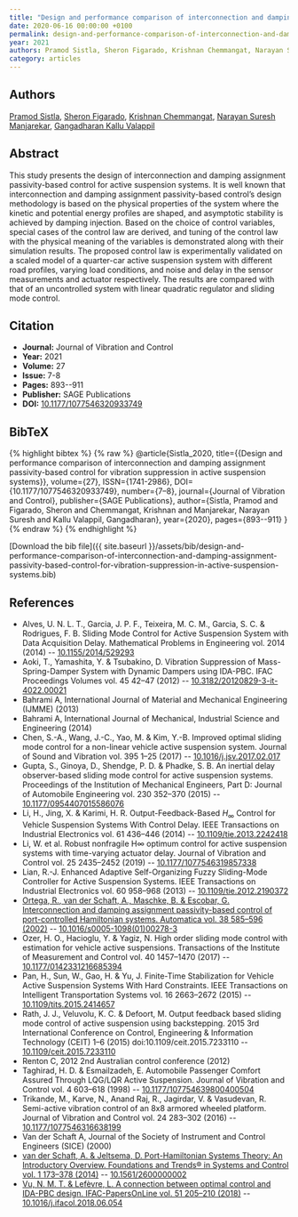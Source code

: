 ```yaml
---
title: "Design and performance comparison of interconnection and damping assignment passivity-based control for vibration suppression in active suspension systems"
date: 2020-06-16 00:00:00 +0100
permalink: design-and-performance-comparison-of-interconnection-and-damping-assignment-passivity-based-control-for-vibration-suppression-in-active-suspension-systems
year: 2021
authors: Pramod Sistla, Sheron Figarado, Krishnan Chemmangat, Narayan Suresh Manjarekar, Gangadharan Kallu Valappil
category: articles
---
```

 
## Authors
[Pramod Sistla](authors/pramod-sistla), [Sheron Figarado](authors/sheron-figarado), [Krishnan Chemmangat](authors/krishnan-chemmangat), [Narayan Suresh Manjarekar](authors/narayan-suresh-manjarekar), [Gangadharan Kallu Valappil](authors/gangadharan-kallu-valappil)
 
## Abstract
 This study presents the design of interconnection and damping assignment passivity-based control for active suspension systems. It is well known that interconnection and damping assignment passivity-based control’s design methodology is based on the physical properties of the system where the kinetic and potential energy profiles are shaped, and asymptotic stability is achieved by damping injection. Based on the choice of control variables, special cases of the control law are derived, and tuning of the control law with the physical meaning of the variables is demonstrated along with their simulation results. The proposed control law is experimentally validated on a scaled model of a quarter-car active suspension system with different road profiles, varying load conditions, and noise and delay in the sensor measurements and actuator respectively. The results are compared with that of an uncontrolled system with linear quadratic regulator and sliding mode control. 
 
## Citation
- **Journal:** Journal of Vibration and Control
- **Year:** 2021
- **Volume:** 27
- **Issue:** 7-8
- **Pages:** 893--911
- **Publisher:** SAGE Publications
- **DOI:** [10.1177/1077546320933749](https://doi.org/10.1177/1077546320933749)
 
## BibTeX
{% highlight bibtex %}
{% raw %}
@article{Sistla_2020,
  title={{Design and performance comparison of interconnection and damping assignment passivity-based control for vibration suppression in active suspension systems}},
  volume={27},
  ISSN={1741-2986},
  DOI={10.1177/1077546320933749},
  number={7–8},
  journal={Journal of Vibration and Control},
  publisher={SAGE Publications},
  author={Sistla, Pramod and Figarado, Sheron and Chemmangat, Krishnan and Manjarekar, Narayan Suresh and Kallu Valappil, Gangadharan},
  year={2020},
  pages={893--911}
}
{% endraw %}
{% endhighlight %}
 
[Download the bib file]({{ site.baseurl }}/assets/bib/design-and-performance-comparison-of-interconnection-and-damping-assignment-passivity-based-control-for-vibration-suppression-in-active-suspension-systems.bib)
 
## References
- Alves, U. N. L. T., Garcia, J. P. F., Teixeira, M. C. M., Garcia, S. C. & Rodrigues, F. B. Sliding Mode Control for Active Suspension System with Data Acquisition Delay. Mathematical Problems in Engineering vol. 2014 (2014) -- [10.1155/2014/529293](https://doi.org/10.1155/2014/529293)
- Aoki, T., Yamashita, Y. & Tsubakino, D. Vibration Suppression of Mass-Spring-Damper System with Dynamic Dampers using IDA-PBC. IFAC Proceedings Volumes vol. 45 42–47 (2012) -- [10.3182/20120829-3-it-4022.00021](https://doi.org/10.3182/20120829-3-it-4022.00021)
- Bahrami A, International Journal of Material and Mechanical Engineering (IJMME) (2013)
- Bahrami A, International Journal of Mechanical, Industrial Science and Engineering (2014)
- Chen, S.-A., Wang, J.-C., Yao, M. & Kim, Y.-B. Improved optimal sliding mode control for a non-linear vehicle active suspension system. Journal of Sound and Vibration vol. 395 1–25 (2017) -- [10.1016/j.jsv.2017.02.017](https://doi.org/10.1016/j.jsv.2017.02.017)
- Gupta, S., Ginoya, D., Shendge, P. D. & Phadke, S. B. An inertial delay observer-based sliding mode control for active suspension systems. Proceedings of the Institution of Mechanical Engineers, Part D: Journal of Automobile Engineering vol. 230 352–370 (2015) -- [10.1177/0954407015586076](https://doi.org/10.1177/0954407015586076)
- Li, H., Jing, X. & Karimi, H. R. Output-Feedback-Based $H_{\infty}$ Control for Vehicle Suspension Systems With Control Delay. IEEE Transactions on Industrial Electronics vol. 61 436–446 (2014) -- [10.1109/tie.2013.2242418](https://doi.org/10.1109/tie.2013.2242418)
- Li, W. et al. Robust nonfragile H∞ optimum control for active suspension systems with time-varying actuator delay. Journal of Vibration and Control vol. 25 2435–2452 (2019) -- [10.1177/1077546319857338](https://doi.org/10.1177/1077546319857338)
- Lian, R.-J. Enhanced Adaptive Self-Organizing Fuzzy Sliding-Mode Controller for Active Suspension Systems. IEEE Transactions on Industrial Electronics vol. 60 958–968 (2013) -- [10.1109/tie.2012.2190372](https://doi.org/10.1109/tie.2012.2190372)
- [Ortega, R., van der Schaft, A., Maschke, B. & Escobar, G. Interconnection and damping assignment passivity-based control of port-controlled Hamiltonian systems. Automatica vol. 38 585–596 (2002)](interconnection-and-damping-assignment-passivity-based-control-of-port-controlled-hamiltonian-systems) -- [10.1016/s0005-1098(01)00278-3](https://doi.org/10.1016/s0005-1098(01)00278-3)
- Ozer, H. O., Hacioglu, Y. & Yagiz, N. High order sliding mode control with estimation for vehicle active suspensions. Transactions of the Institute of Measurement and Control vol. 40 1457–1470 (2017) -- [10.1177/0142331216685394](https://doi.org/10.1177/0142331216685394)
- Pan, H., Sun, W., Gao, H. & Yu, J. Finite-Time Stabilization for Vehicle Active Suspension Systems With Hard Constraints. IEEE Transactions on Intelligent Transportation Systems vol. 16 2663–2672 (2015) -- [10.1109/tits.2015.2414657](https://doi.org/10.1109/tits.2015.2414657)
- Rath, J. J., Veluvolu, K. C. & Defoort, M. Output feedback based sliding mode control of active suspension using backstepping. 2015 3rd International Conference on Control, Engineering &amp; Information Technology (CEIT) 1–6 (2015) doi:10.1109/ceit.2015.7233110 -- [10.1109/ceit.2015.7233110](https://doi.org/10.1109/ceit.2015.7233110)
- Renton C, 2012 2nd Australian control conference (2012)
- Taghirad, H. D. & Esmailzadeh, E. Automobile Passenger Comfort Assured Through LQG/LQR Active Suspension. Journal of Vibration and Control vol. 4 603–618 (1998) -- [10.1177/107754639800400504](https://doi.org/10.1177/107754639800400504)
- Trikande, M., Karve, N., Anand Raj, R., Jagirdar, V. & Vasudevan, R. Semi-active vibration control of an 8x8 armored wheeled platform. Journal of Vibration and Control vol. 24 283–302 (2016) -- [10.1177/1077546316638199](https://doi.org/10.1177/1077546316638199)
- Van der Schaft A, Journal of the Society of Instrument and Control Engineers (SICE) (2000)
- [van der Schaft, A. & Jeltsema, D. Port-Hamiltonian Systems Theory: An Introductory Overview. Foundations and Trends® in Systems and Control vol. 1 173–378 (2014)](port-hamiltonian-systems-theory-an-introductory-overview) -- [10.1561/2600000002](https://doi.org/10.1561/2600000002)
- [Vu, N. M. T. & Lefèvre, L. A connection between optimal control and IDA-PBC design. IFAC-PapersOnLine vol. 51 205–210 (2018)](a-connection-between-optimal-control-and-ida-pbc-design) -- [10.1016/j.ifacol.2018.06.054](https://doi.org/10.1016/j.ifacol.2018.06.054)

